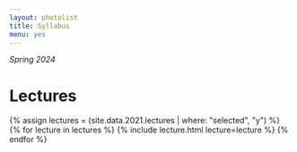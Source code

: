 ```yaml
---
layout: photolist
title: Syllabus
menu: yes
---
```


*Spring 2024*


# Lectures

{% assign lectures = (site.data.2021.lectures | where: "selected", "y") %}
{% for lecture in lectures %}
{% include lecture.html lecture=lecture %}
{% endfor %}


